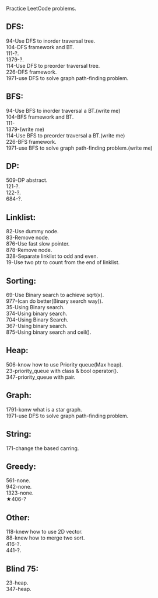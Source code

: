 Practice LeetCode problems.
## DFS:  
94-Use DFS to inorder traversal tree.  
104-DFS framework and BT.  
111-?.  
1379-?.  
114-Use DFS to preorder traversal tree.   
226-DFS framework.  
1971-use DFS to solve graph path-finding problem.  
  
## BFS:
94-Use BFS to inorder traversal a BT.(write me)  
104-BFS framework and BT.    
111-  
1379-(write me)  
114-Use BFS to preorder traversal a BT.(write me)  
226-BFS framework.  
1971-use BFS to solve graph path-finding problem.(write me)  
  
## DP:  
509-DP abstract.  
121-?.  
122-?.  
684-?.  
  
## Linklist:  
82-Use dummy node.  
83-Remove node.  
876-Use fast slow pointer.   
878-Remove node.  
328-Separate linklist to odd and even.  
19-Use two ptr to count from the end of linklist.  
  
## Sorting:  
69-Use Binary search to achieve sqrt(x).  
977-(can do better(Binary search way)).   
35-Using Binary search.  
374-Using binary search.  
704-Using Binary Search.  
367-Using binary search.  
875-Using binary search and ceil().  
  
## Heap:  
506-know how to use Priority queue(Max heap).  
23-priority_queue with class & bool operator().  
347-priority_queue with pair.   
  
## Graph:  
1791-konw what is a star graph.  
1971-use DFS to solve graph path-finding problem.  
## String:  
171-change the based carring.  

## Greedy:  
561-none.  
942-none.  
1323-none.  
★406-?  

## Other:  
118-knew how to use 2D vector.  
88-knew how to merge two sort.  
416-?.  
441-?.  

## Blind 75:  
23-heap.  
347-heap.  

